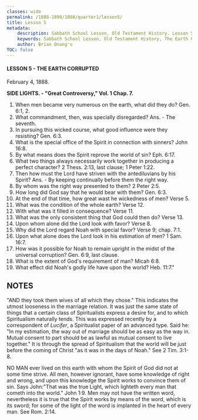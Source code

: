 ```yaml
---
classes: wide
permalink: /1888-1890/1888/quarter1/lesson5/
title: Lesson 5
metadata:
    description: Sabbath School Lesson. Old Testament History. Lesson 5. February 4, 1888. The Earth Corrupted. 
    keywords: Sabbath School Lesson, Old Testament History, The Earth Corrupted, Lesson 5. February 4, 1888.
    author: Brian Onang'o
TOC: false
---
```


#### LESSON 5 - THE EARTH CORRUPTED

February 4, 1888.

**SIDE LIGHTS. - "Great Controversy," Vol. 1 Chap. 7.**

1. When men became very numerous on the earth, what did they do? Gen. 6:1, 2.
2. What commandment, then, was specially disregarded? Ans. - The seventh.
3. In pursuing this wicked course, what good influence were they resisting? Gen. 6:3.
4. What is the special office of the Spirit in connection with sinners? John 16:8.
5. By what means does the Spirit reprove the world of sin? Eph. 6:17.
6. What two things always necessarily work together in producing a perfect character? 2 Thess. 2:13, last clause; 1 Peter 1:22.
7. Then how must the Lord have striven with the antediluvians by his Spirit? Ans. - By keeping continually before them the right way.
8. By whom was the right way presented to them? 2 Peter 2:5.
9. How long did God say that he would bear with them? Gen. 6:3.
10. At the end of that time, how great wast he wickedness of men? Verse 5.
11. What was the condition of the whole earth? Verse 12.
12. With what was it filled in consequence? Verse 11.
13. What was the only consistent thing that God could then do? Verse 13.
14. Upon whom alone did the Lord look with favor? Verse 8.
15. Why did the Lord regard Noah with special favor? Verse 9; chap. 7:1.
16. Upon what alone does the Lord look in his estimation of men? 1 Sam. 16:7.
17. How was it possible for Noah to remain upright in the midst of the universal corruption? Gen. 6:9, last clause.
18. What is the extent of God's requirement of man? Micah 6:8.
19. What effect did Noah's godly life have upon the world? Heb. 11:7."

## NOTES

"AND they took them wives of all which they chose." This indicates the utmost looseness in the marriage relation. It was just the same state of things that a certain class of Spiritualists express a desire for, and to which Spiritualism naturally tends. This was expressed recently by a correspondent of *Lucifer*, a  Spiritualist paper of an advanced type. Said he: "In my estimation, the way out of marriage should be as easy as the way in. Mutual consent to part should be as lawful as mutual consent to live together." It is through the spread of Spiritualism that the world will be just before the coming of Christ "as it was in the days of Noah." See 2 Tim. 3:1-8.

NO MAN ever lived on this earth with whom the Spirit of God did not at some time strive. All men, however ignorant, have some knowledge of right and wrong, and upon this knowledge the Spirit works to convince them of sin. Says John:"That was the true Light, which lighteth every man that cometh into the world." John 1:9. Men may not have the written word, nevertheless it is true that the Spirit works by means of the word, which is its sword; for some of the light of the word is implanted in the heart of every man. See Rom. 2:14.
